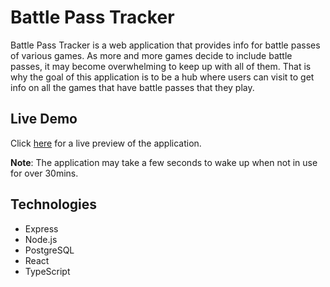 # Battle Pass Tracker
Battle Pass Tracker is a web application that provides info for battle passes of various games. 
As more and more games decide to include battle passes, it may become overwhelming to keep up with all of them.
That is why the goal of this application is to be a hub where users can visit to get info on all the games that have battle passes that they play.

## Live Demo
Click [here](https://battlepasstracker.netlify.app/) for a live preview of the application.

<strong>Note</strong>: The application may take a few seconds to wake up when not in use for over 30mins.

## Technologies
- Express
- Node.js
- PostgreSQL
- React
- TypeScript

